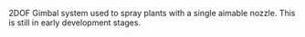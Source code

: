 2DOF Gimbal system used to spray plants with a single aimable nozzle. 
This is still in early development stages. 
